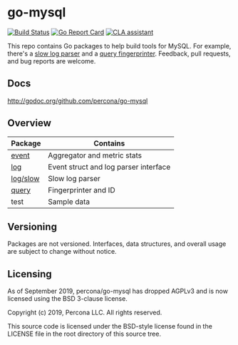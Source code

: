 # go-mysql

[![Build Status](https://travis-ci.org/percona/go-mysql.svg?branch=master)](https://travis-ci.org/percona/go-mysql)
[![Go Report Card](https://goreportcard.com/badge/github.com/percona/go-mysql)](https://goreportcard.com/report/github.com/percona/go-mysql)
[![CLA assistant](https://cla-assistant.percona.com/readme/badge/percona/go-mysql)](https://cla-assistant.percona.com/percona/go-mysql)

This repo contains Go packages to help build tools for MySQL. For example, there's a [slow log parser](https://github.com/percona/go-mysql/tree/master/log/slow) and a [query fingerprinter](https://github.com/percona/go-mysql/tree/master/query). Feedback, pull requests, and bug reports are welcome.

## Docs

http://godoc.org/github.com/percona/go-mysql

## Overview

Package|Contains
-------|--------
[event](http://godoc.org/github.com/percona/go-mysql/event)|Aggregator and metric stats
[log](http://godoc.org/github.com/percona/go-mysql/log)|Event struct and log parser interface
[log/slow](http://godoc.org/github.com/percona/go-mysql/log/slow)|Slow log parser
[query](http://godoc.org/github.com/percona/go-mysql/query)|Fingerprinter and ID
test|Sample data

## Versioning

Packages are not versioned. Interfaces, data structures, and overall usage are subject to change without notice.

## Licensing

As of September 2019, percona/go-mysql has dropped AGPLv3 and is now licensed using the BSD 3-clause license.

Copyright (c) 2019, Percona LLC.
All rights reserved.

This source code is licensed under the BSD-style license found in the
LICENSE file in the root directory of this source tree.
